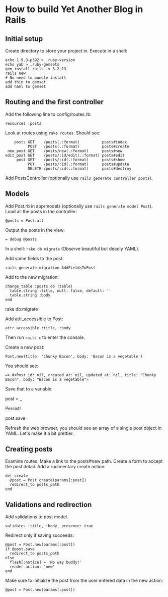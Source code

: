 # How to build Yet Another Blog in Rails

## Initial setup

Create directory to store your project in.
Execute in a shell:

    echo 1.9.3-p392 > .ruby-version
    echo yab > .ruby-gemsets
    gem install rails -v 3.2.13
    rails new .
    # No need to bundle install
    add thin to gemset
    add haml to gemset

## Routing and the first controller

Add the following line to config/routes.rb:

    resources :posts

Look at routes using `rake routes`. Should see:

        posts GET    /posts(.:format)          posts#index
              POST   /posts(.:format)          posts#create
     new_post GET    /posts/new(.:format)      posts#new
    edit_post GET    /posts/:id/edit(.:format) posts#edit
         post GET    /posts/:id(.:format)      posts#show
              PUT    /posts/:id(.:format)      posts#update
              DELETE /posts/:id(.:format)      posts#destroy

Add PostsController (optionally use `rails generate controller posts`).

## Models

Add Post.rb in app/models (optionally use `rails generate model Post`).
Load all the posts in the controller:

    @posts = Post.all

Output the posts in the view:

    = debug @posts

In a shell: `rake db:migrate`
(Observe beautiful but deadly YAML).

Add some fields to the post:

    rails generate migration AddFieldsToPost

Add to the new migration:

    change_table :posts do |table|
      table.string :title, null: false, default: ''
      table.string :body
    end

rake db:migrate

Add attr_accessible to Post:
  
    attr_accessible :title, :body

Then run `rails c` to enter the console.

Create a new post:

    Post.new(title: 'Chunky Bacon', body: 'Bacon is a vegetable')

You should see:

    => #<Post id: nil, created_at: nil, updated_at: nil, title: "Chunky Bacon", body: "Bacon is a vegetable">

Save that to a variable:

   post = _

Persist!

   post.save

Refresh the web browser, you should see an array of a single post object in YAML.
Let's make it a bit prettier.

## Creating posts

Examine routes. Make a link to the posts#new path.
Create a form to accept the post detail.
Add a rudimentary create action:

    def create
      @post = Post.create(params[:post])
      redirect_to posts_path
    end

## Validations and redirection

Add validations to post model.

    validates :title, :body, presence: true

Redirect only if saving succeeds:

    @post = Post.new(params[:post])
    if @post.save
      redirect_to posts_path
    else
      flash[:notice] = 'No way buddy!'
      render action: 'new'
    end

Make sure to initialize the post from the user entered data in the new action:

    @post = Post.new(params[:post])
